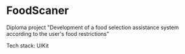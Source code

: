 # FoodScaner

Diploma project "Development of a food selection assistance system according to the user's food restrictions"

Tech stack: UIKit

